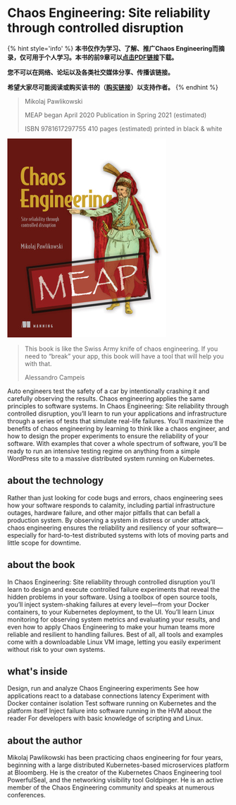 # Chaos Engineering: Site reliability through controlled disruption

{% hint style='info' %}
**本书仅作为学习、了解、推广Chaos Engineering而摘录，仅可用于个人学习。本书的前9章可以[点击PDF链接](/shares/Chaos-Engineering.pdf)下载。**

**您不可以在网络、论坛以及各类社交媒体分享、传播该链接。**

**希望大家尽可能阅读或购买该书的（[购买链接](https://www.manning.com/books/chaos-engineering)）以支持作者。**
{% endhint %}

> Mikolaj Pawlikowski
> 
> MEAP began April 2020  Publication in Spring 2021 (estimated)
> 
> ISBN 9781617297755  410 pages (estimated)  printed in black & white
 
![](images/cover.png)

> This book is like the Swiss Army knife of chaos engineering. If you need to “break” your app, this book will have a tool that will help you with that.
> 
> Alessandro Campeis

Auto engineers test the safety of a car by intentionally crashing it and carefully observing the results. Chaos engineering applies the same principles to software systems. In Chaos Engineering: Site reliability through controlled disruption, you’ll learn to run your applications and infrastructure through a series of tests that simulate real-life failures. You’ll maximize the benefits of chaos engineering by learning to think like a chaos engineer, and how to design the proper experiments to ensure the reliability of your software. With examples that cover a whole spectrum of software, you’ll be ready to run an intensive testing regime on anything from a simple WordPress site to a massive distributed system running on Kubernetes.

## about the technology
Rather than just looking for code bugs and errors, chaos engineering sees how your software responds to calamity, including partial infrastructure outages, hardware failure, and other major pitfalls that can befall a production system. By observing a system in distress or under attack, chaos engineering ensures the reliability and resiliency of your software—especially for hard-to-test distributed systems with lots of moving parts and little scope for downtime.

## about the book
In Chaos Engineering: Site reliability through controlled disruption you’ll learn to design and execute controlled failure experiments that reveal the hidden problems in your software. Using a toolbox of open source tools, you’ll inject system-shaking failures at every level—from your Docker containers, to your Kubernetes deployment, to the UI. You’ll learn Linux monitoring for observing system metrics and evaluating your results, and even how to apply Chaos Engineering to make your human teams more reliable and resilient to handling failures. Best of all, all tools and examples come with a downloadable Linux VM image, letting you easily experiment without risk to your own systems.

## what's inside
Design, run and analyze Chaos Engineering experiments
See how applications react to a database connections latency
Experiment with Docker container isolation
Test software running on Kubernetes and the platform itself
Inject failure into software running in the HVM
about the reader
For developers with basic knowledge of scripting and Linux.

## about the author
Mikolaj Pawlikowski has been practicing chaos engineering for four years, beginning with a large distributed Kubernetes-based microservices platform at Bloomberg. He is the creator of the Kubernetes Chaos Engineering tool PowerfulSeal, and the networking visibility tool Goldpinger. He is an active member of the Chaos Engineering community and speaks at numerous conferences.

